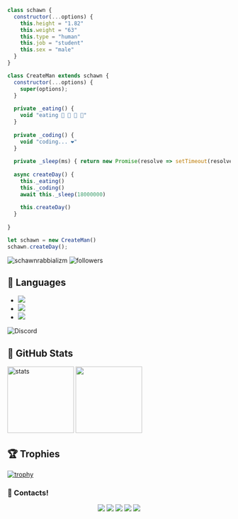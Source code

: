 ```js
class schawn {
  constructor(...options) {
    this.height = "1.82"
    this.weight = "63"
    this.type = "human"
    this.job = "student"
    this.sex = "male"
  }
}

class CreateMan extends schawn {
  constructor(...options) {
    super(options);
  }
  
  private _eating() {
    void "eating 🍔 🍟 🍗 🥤"
  }
  
  private _coding() {
    void "coding... ❤️"
  }
  
  private _sleep(ms) { return new Promise(resolve => setTimeout(resolve, ms)) }
  
  async createDay() {
    this._eating()
    this._coding()
    await this._sleep(18000000)
    
    this.createDay()
  }
  
}

let schawn = new CreateMan()
schawn.createDay();
```
<img src="https://komarev.com/ghpvc/?username=schawnrabbializm&label=Ziyaretçi%20Sayısı&color=552b75" alt="schawnrabbializm" /> <!-- schâwn abimden aldım. -->
<img alt="followers" title="Github'dan Takip Et" src="https://img.shields.io/github/followers/schawnrabbializm?color=236ad3&labelColor=1155ba&style=for-the-badge&logo=github&label=follower"/></a> <!-- schâwn abimden aldım. -->

## 🔧 Languages <!-- schâwn abimden aldım. -->
- ![](https://img.shields.io/badge/Code-JavaScript-black?style=flat-square&logo=javascript&logoColor=brightgreen) <!-- schâwn abimden aldım. -->
- ![](https://img.shields.io/badge/Code-Python-black?style=flat-square&logo=python&logoColor=yellow) <!-- schâwn abimden aldım. -->
- ![](https://img.shields.io/badge/Tools-MongoDB-black?style=flat-square&logo=mongodb&logoColor=cyan) <!-- schâwn abimden aldım. -->

![Discord](https://discord.c99.nl/widget/theme-4/585538770196103168.png) <!-- schâwn abimden aldım. -->

## 🍒 GitHub Stats <!-- schâwn abimden aldım. -->
<p align="left">
   <img src="https://github-readme-stats.vercel.app/api?username=schawnrabbializm&count_private=true&show_icons=true&theme=midnight-purple&hide_border=true" width="%150" height="150px" alt="stats" /> <!-- schâwn abimden aldım. -->
   <img src="https://github-readme-stats.vercel.app/api/top-langs/?username=schawnrabbializm&layout=compact&show_icons=true&theme=midnight-purple&hide_border=true"width="%100" height="150px" /> <!-- schâwn abimden aldım. -->
   
   ## 🏆 Trophies <!-- schâwn abimden aldım. -->
[![trophy](https://github-profile-trophy.vercel.app/?username=schawnrabbializm&theme=dracula&column=7)](https://github.com/ryo-ma/github-profile-trophy) <!-- schâwn abimden aldım. -->
   
   <h3>🌟 Contacts!</h3> <!-- schâwn abimden aldım. -->
<p align="center">
     <a href="https://www.instagram.com/canervac" target"blank_"><img src="https://img.shields.io/badge/INSTAGRAM%20-DC3175.svg?&style=for-the-badge&logo=instagram&logoColor=white"></a> <!-- schâwn abimden aldım. -->
       <a href="https://twitch.tv/schawnrabbializm" target"blank_"><img src="https://img.shields.io/badge/Twitch-9146FF?style=for-the-badge&logo=twitch&logoColor=white"></a>
 <a href="https://open.spotify.com/user/31fo2fam7ymvn3bpkhtgt32353xu?si=835d1a596d4c4312" target"blank_"><img src="https://img.shields.io/badge/Spotify%20-1ed760.svg?&style=for-the-badge&logo=spotify&logoColor=white"></a> <!-- schâwn abimden aldım. -->
     <a href="mailto:schawnresmi@gmail.com?body=Merhaba" target"blank_"><img src="https://img.shields.io/badge/Gmail-09ffeb?style=for-the-badge&logo=gmail&logoColor=white"></a>
      <a href="https://discord.com/users/585538770196103168" target"blank_"><img src="https://img.shields.io/badge/Discord-ffbb00?style=for-the-badge&logo=discord&logoColor=white"></a> <!-- schâwn abimden aldım. -->

</p>
